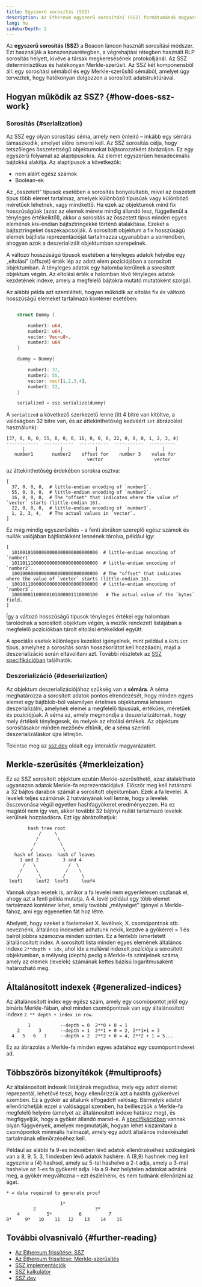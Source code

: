 ```yaml
---
title: Egyszerű sorosítás (SSZ)
description: Az Ethereum egyszerű sorosítási (SSZ) formátumának magyarázata.
lang: hu
sidebarDepth: 2
---
```


Az **egyszerű sorosítás (SSZ)** a Beacon láncon használt sorosítási módszer. Ezt használják a konszenzusrétegben, a végrehajtási rétegben használt RLP sorosítás helyett, kivéve a társak megkeresésének protokolljánál. Az SSZ determinisztikus és hatékonyan Merkle-szerűsít. Az SSZ két komponensből áll: egy sorosítási sémából és egy Merkle-szerűsítő sémából, amelyet úgy terveztek, hogy hatékonyan dolgozzon a sorosított adatstruktúrával.

## Hogyan működik az SSZ? {#how-does-ssz-work}

### Sorosítás {#serialization}

Az SSZ egy olyan sorosítási séma, amely nem önleíró – inkább egy sémára támaszkodik, amelyet előre ismerni kell. Az SSZ sorosítás célja, hogy tetszőleges összetettségű objektumokat bájtsorozatként ábrázoljon. Ez egy egyszerű folyamat az alaptípusokra. Az elemet egyszerűen hexadecimális bájtokká alakítja. Az alaptípusok a következők:

- nem aláírt egész számok
- Boolean-ek

Az „összetett” típusok esetében a sorosítás bonyolultabb, mivel az összetett típus több elemet tartalmaz, amelyek különböző típusúak vagy különböző méretűek lehetnek, vagy mindkettő. Ha ezek az objektumok mind fix hosszúságúak (azaz az elemek mérete mindig állandó lesz, függetlenül a tényleges értékeiktől), akkor a sorosítás az összetett típus minden egyes elemének kis-endian bájtsztringekké történő átalakítása. Ezeket a bájtsztringeket összekapcsolják. A sorosított objektum a fix hosszúságú elemek bájtlista reprezentációját tartalmazza ugyanabban a sorrendben, ahogyan azok a deszerializált objektumban szerepelnek.

A változó hosszúságú típusok esetében a tényleges adatok helyébe egy „eltolási” (offszet) érték lép az adott elem pozíciójában a sorosított objektumban. A tényleges adatok egy halomba kerülnek a sorosított objektum végén. Az eltolási érték a halomban lévő tényleges adatok kezdetének indexe, amely a megfelelő bájtokra mutató mutatóként szolgál.

Az alábbi példa azt szemlélteti, hogyan működik az eltolás fix és változó hosszúságú elemeket tartalmazó konténer esetében:

```Rust

    struct Dummy {

        number1: u64,
        number2: u64,
        vector: Vec<u8>,
        number3: u64
    }

    dummy = Dummy{

        number1: 37,
        number2: 55,
        vector: vec![1,2,3,4],
        number3: 22,
    }

    serialized = ssz.serialize(dummy)

```

A `serialized` a következő szerkezetű lenne (itt 4 bitre van kitöltve, a valóságban 32 bitre van, és az áttekinthetőség kedvéért `int` ábrázolást használunk):

```
[37, 0, 0, 0, 55, 0, 0, 0, 16, 0, 0, 0, 22, 0, 0, 0, 1, 2, 3, 4]
------------  -----------  -----------  -----------  ----------
      |             |            |           |            |
   number1       number2    offset for    number 3    value for
                              vector                   vector

```

az áttekinthetőség érdekében sorokra osztva:

```
[
  37, 0, 0, 0,  # little-endian encoding of `number1`.
  55, 0, 0, 0,  # little-endian encoding of `number2`.
  16, 0, 0, 0,  # The "offset" that indicates where the value of `vector` starts (little-endian 16).
  22, 0, 0, 0,  # little-endian encoding of `number3`.
  1, 2, 3, 4,   # The actual values in `vector`.
]
```

Ez még mindig egyszerűsítés – a fenti ábrákon szereplő egész számok és nullák valójában bájtlistákként lennének tárolva, például így:

```
[
  10100101000000000000000000000000  # little-endian encoding of `number1`
  10110111000000000000000000000000  # little-endian encoding of `number2`.
  10010000000000000000000000000000  # The "offset" that indicates where the value of `vector` starts (little-endian 16).
  10010110000000000000000000000000  # little-endian encoding of `number3`.
  10000001100000101000001110000100   # The actual value of the `bytes` field.
]
```

Így a változó hosszúságú típusok tényleges értékei egy halomban tárolódnak a sorosított objektum végén, a mezők rendezett listájában a megfelelő pozíciókban tárolt eltolási értékeikkel együtt.

A speciális esetek különleges kezelést igényelnek, mint például a `BitList` típus, amelyhez a sorosítás során hosszkorlátot kell hozzáadni, majd a deszerializáció során eltávolítani azt. További részletek az [SSZ specifikációban](https://github.com/ethereum/consensus-specs/blob/dev/ssz/simple-serialize.md) találhatók.

### Deszerializáció {#deserialization}

Az objektum deszerializációjához szükség van a <b>sémára</b>. A séma meghatározza a sorosított adatok pontos elrendezését, hogy minden egyes elemet egy bájtblob-ból valamilyen értelmes objektummá lehessen deszerializálni, amelynek elemei a megfelelő típusúak, értékűek, méretűek és pozíciójúak. A séma az, amely megmondja a deszerializátornak, hogy mely értékek ténylegesek, és melyek az eltolási értékek. Az objektum sorosításakor minden mezőnév eltűnik, de a séma szerinti deszerializáláskor újra létrejön.

Tekintse meg az [ssz.dev](https://www.ssz.dev/overview) oldalt egy interaktív magyarázatért.

## Merkle-szerűsítés {#merkleization}

Ez az SSZ sorosított objektum ezután Merkle-szerűsíthető, azaz átalakítható ugyanazon adatok Merkle-fa reprezentációjává. Először meg kell határozni a 32 bájtos darabok számát a sorosított objektumban. Ezek a fa levelei. A levelek teljes számának 2 hatványának kell lennie, hogy a levelek összevonása végül egyetlen hashfagyökeret eredményezzen. Ha ez magától nem így van, akkor további 32 bájtnyi nullát tartalmazó levelek kerülnek hozzáadásra. Ezt így ábrázolhatjuk:

```
        hash tree root
            /     \
           /       \
          /         \
         /           \
   hash of leaves  hash of leaves
     1 and 2         3 and 4
      /   \            /  \
     /     \          /    \
    /       \        /      \
 leaf1     leaf2  leaf3     leaf4
```

Vannak olyan esetek is, amikor a fa levelei nem egyenletesen oszlanak el, ahogy azt a fenti példa mutatja. A 4. levél például egy több elemet tartalmazó konténer lehet, amely további „mélységet” igényel a Merkle-fához, ami egy egyenetlen fát hoz létre.

Ahelyett, hogy ezeket a faelemeket X. levélnek, X. csomópontnak stb. neveznénk, általános indexeket adhatunk nekik, kezdve a gyökérrel = 1 és balról jobbra számozva minden szinten. Ez a fentebb ismertetett általánosított index. A sorosított lista minden egyes elemének általános indexe `2**depth + idx`, ahol idx a nullával indexelt pozíciója a sorosított objektumban, a mélység (depth) pedig a Merkle-fa szintjeinek száma, amely az elemek (levelek) számának kettes bázisú logaritmusaként határozható meg.

## Általánosított indexek {#generalized-indices}

Az általánosított index egy egész szám, amely egy csomópontot jelöl egy bináris Merkle-fában, ahol minden csomópontnak van egy általánosított indexe `2 ** depth + index in row`.

```
        1           --depth = 0  2**0 + 0 = 1
    2       3       --depth = 1  2**1 + 0 = 2, 2**1+1 = 3
  4   5   6   7     --depth = 2  2**2 + 0 = 4, 2**2 + 1 = 5...

```

Ez az ábrázolás a Merkle-fa minden egyes adatához egy csomópontindexet ad.

## Többszörös bizonyítékok {#multiproofs}

Az általánosított indexek listájának megadása, mely egy adott elemet reprezentál, lehetővé teszi, hogy ellenőrizzük azt a hashfa gyökerével szemben. Ez a gyökér az általunk elfogadott valóság. Bármelyik adatot ellenőrizhetjük ezzel a valósággal szemben, ha beillesztjük a Merkle-fa megfelelő helyére (amelyet az általánosított indexe határoz meg), és megfigyeljük, hogy a gyökér állandó marad-e. A [specifikációban](https://github.com/ethereum/consensus-specs/blob/dev/ssz/merkle-proofs.md#merkle-multiproofs) vannak olyan függvények, amelyek megmutatják, hogyan lehet kiszámítani a csomópontok minimális halmazát, amely egy adott általános indexkészlet tartalmának ellenőrzéséhez kell.

Például az alábbi fa 9-es indexében lévő adatok ellenőrzéséhez szükségünk van a 8, 9, 5, 3, 1 indexben lévő adatok hashére. A (8,9) hashnek meg kell egyeznie a (4) hashsel, amely az 5-tel hashelve a 2-t adja, amely a 3-mal hashelve az 1-es fa gyökerét adja. Ha a 9-hez helytelen adatokat adnánk meg, a gyökér megváltozna – ezt észlelnénk, és nem tudnánk ellenőrizni az ágat.

```
* = data required to generate proof

                    1*
          2                      3*
    4          5*          6          7
8*     9*   10    11   12    13    14    15

```

## További olvasnivaló {#further-reading}

- [Az Ethereum frissítése: SSZ](https://eth2book.info/altair/part2/building_blocks/ssz)
- [Az Ethereum frissítése: Merkle-szerűsítés](https://eth2book.info/altair/part2/building_blocks/merkleization)
- [SSZ implementációk](https://github.com/ethereum/consensus-specs/issues/2138)
- [SSZ kalkulátor](https://simpleserialize.com/)
- [SSZ.dev](https://www.ssz.dev/)
